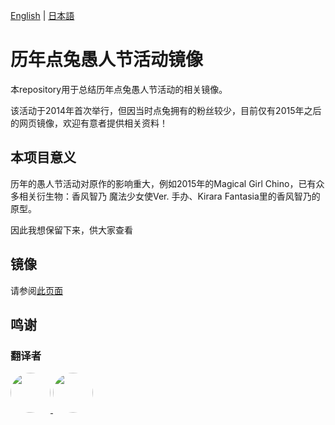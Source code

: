 [English](https://github.com/gochiusa-fans/af-activity/blob/main/README-EN.md) | [日本語](https://github.com/gochiusa-fans/af-activity/blob/main/README-JA.md)

# 历年点兔愚人节活动镜像

本repository用于总结历年点兔愚人节活动的相关镜像。

该活动于2014年首次举行，但因当时点兔拥有的粉丝较少，目前仅有2015年之后的网页镜像，欢迎有意者提供相关资料！

## 本项目意义

历年的愚人节活动对原作的影响重大，例如2015年的Magical Girl Chino，已有众多相关衍生物：香风智乃 魔法少女使Ver. 手办、Kirara Fantasia里的香风智乃的原型。

因此我想保留下来，供大家查看

## 镜像

请参阅[此页面](https://github.com/250king/gochiusa/blob/main/image/README.md)

## 鸣谢

### 翻译者

<p>
    <a href="https://space.bilibili.com/16458408">
        <img src="https://i0.hdslb.com/bfs/face/d38e966b0a38a49f9abe34c145dd0edaeacd6dbe.jpg" referrerpolicy="no-referrer" style="width: 64px; height: 64px; border-radius: 50%">
    </a>
    <a href="https://github.com/fangbao8">
        <img src="https://avatars.githubusercontent.com/u/106850534" style="width: 64px; height: 64px; border-radius: 50%">
    </a>
</p>
